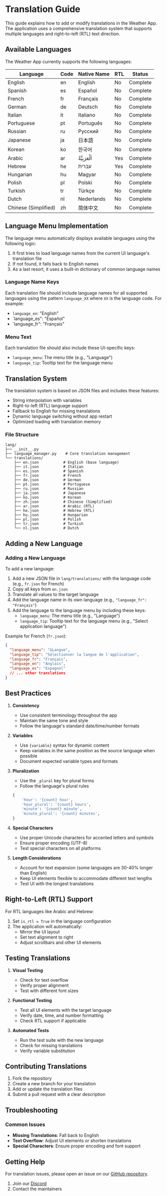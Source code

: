 # Translation Guide

This guide explains how to add or modify translations in the Weather App. The application uses a comprehensive translation system that supports multiple languages and right-to-left (RTL) text direction.

## Available Languages

The Weather App currently supports the following languages:

| Language | Code | Native Name | RTL | Status |
|----------|------|-------------|-----|--------|
| English | en   | English     | No  | Complete |
| Spanish | es   | Español     | No  | Complete |
| French  | fr   | Français    | No  | Complete |
| German  | de   | Deutsch     | No  | Complete |
| Italian | it   | Italiano    | No  | Complete |
| Portuguese | pt   | Português   | No  | Complete |
| Russian | ru   | Русский     | No  | Complete |
| Japanese | ja   | 日本語      | No  | Complete |
| Korean  | ko   | 한국어      | No  | Complete |
| Arabic  | ar   | اَلْعَرَبِيَّةُ | Yes | Complete |
| Hebrew  | he   | עברית      | Yes | Complete |
| Hungarian | hu  | Magyar      | No  | Complete |
| Polish  | pl   | Polski      | No  | Complete |
| Turkish | tr   | Türkçe      | No  | Complete |
| Dutch   | nl   | Nederlands  | No  | Complete |
| Chinese (Simplified) | zh | 简体中文   | No  | Complete |

## Language Menu Implementation

The language menu automatically displays available languages using the following logic:

1. It first tries to load language names from the current UI language's translation file
2. If not found, it falls back to English names
3. As a last resort, it uses a built-in dictionary of common language names

### Language Name Keys

Each translation file should include language names for all supported languages using the pattern `language_XX` where `XX` is the language code. For example:

- `language_en`: "English"
- `language_es": "Español"
- `language_fr": "Français"

### Menu Text

Each translation file should also include these UI-specific keys:

- `language_menu`: The menu title (e.g., "Language")
- `language_tip`: Tooltip text for the language menu

## Translation System

The translation system is based on JSON files and includes these features:

- String interpolation with variables
- Right-to-left (RTL) language support
- Fallback to English for missing translations
- Dynamic language switching without app restart
- Optimized loading with translation memory

### File Structure

```text
lang/
├── __init__.py
├── language_manager.py    # Core translation management
└── translations/
    ├── en.json           # English (base language)
    ├── it.json           # Italian
    ├── es.json           # Spanish
    ├── fr.json           # French
    ├── de.json           # German
    ├── pt.json           # Portuguese
    ├── ru.json           # Russian
    ├── ja.json           # Japanese
    ├── ko.json           # Korean
    ├── zh.json           # Chinese (Simplified)
    ├── ar.json           # Arabic (RTL)
    ├── he.json           # Hebrew (RTL)
    ├── hu.json           # Hungarian
    ├── pl.json           # Polish
    ├── tr.json           # Turkish
    └── nl.json           # Dutch
```

## Adding a New Language

### Adding a New Language

To add a new language:

1. Add a new JSON file in `lang/translations/` with the language code (e.g., `fr.json` for French)
2. Copy all keys from `en.json`
3. Translate all values to the target language
4. Add the language name in its own language (e.g., `"language_fr": "Français"`)
5. Add the language to the language menu by including these keys:
   - `language_menu`: The menu title (e.g., "Language")
   - `language_tip`: Tooltip text for the language menu (e.g., "Select application language")

Example for French (`fr.json`):
```json
{
  "language_menu": "&Langue",
  "language_tip": "Sélectionner la langue de l'application",
  "language_fr": "Français",
  "language_en": "Anglais",
  "language_es": "Espagnol"
  // ... other translations
}
```

## Best Practices

1. **Consistency**
   - Use consistent terminology throughout the app
   - Maintain the same tone and style
   - Follow the language's standard date/time/number formats

2. **Variables**
   - Use `{variable}` syntax for dynamic content
   - Keep variables in the same position as the source language when possible
   - Document expected variable types and formats

3. **Pluralization**
   - Use the `_plural` key for plural forms
   - Follow the language's plural rules

   ```python
   {
       'hour': '{count} hour',
       'hour_plural': '{count} hours',
       'minute': '{count} minute',
       'minute_plural': '{count} minutes',
   }
   ```

4. **Special Characters**
   - Use proper Unicode characters for accented letters and symbols
   - Ensure proper encoding (UTF-8)
   - Test special characters on all platforms

5. **Length Considerations**
   - Account for text expansion (some languages are 30-40% longer than English)
   - Keep UI elements flexible to accommodate different text lengths
   - Test UI with the longest translations

## Right-to-Left (RTL) Support

For RTL languages like Arabic and Hebrew:

1. Set `is_rtl = True` in the language configuration
2. The application will automatically:
   - Mirror the UI layout
   - Set text alignment to right
   - Adjust scrollbars and other UI elements

## Testing Translations

1. **Visual Testing**
   - Check for text overflow
   - Verify proper alignment
   - Test with different font sizes

2. **Functional Testing**
   - Test all UI elements with the target language
   - Verify date, time, and number formatting
   - Check RTL support if applicable

3. **Automated Tests**
   - Run the test suite with the new language
   - Check for missing translations
   - Verify variable substitution

## Contributing Translations

1. Fork the repository
2. Create a new branch for your translation
3. Add or update the translation files
4. Submit a pull request with a clear description

## Troubleshooting

### Common Issues

- **Missing Translations**: Fall back to English
- **Text Overflow**: Adjust UI elements or shorten translations
- **Special Characters**: Ensure proper encoding and font support

## Getting Help

For translation issues, please open an issue on our [GitHub repository](https://github.com/yourusername/weather-app/issues).
1. Join our [Discord](https://discord.gg/ryqNeuRYjD)
2. Contact the maintainers
